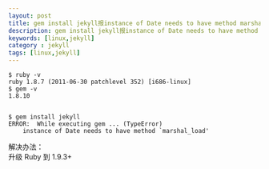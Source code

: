 ```yaml
---
layout: post
title: gem install jekyll报instance of Date needs to have method marshal_load 
description: gem install jekyll报instance of Date needs to have method marshal_load
keywords: [linux,jekyll]
category : jekyll
tags: [linux,jekyll]
---
```

    $ ruby -v
    ruby 1.8.7 (2011-06-30 patchlevel 352) [i686-linux]
    $ gem -v
    1.8.10


    $ gem install jekyll
    ERROR:  While executing gem ... (TypeError)
        instance of Date needs to have method `marshal_load'

解决办法：
<br/>升级 Ruby 到 1.9.3+
